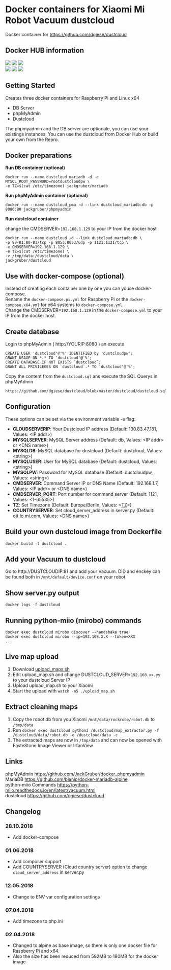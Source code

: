 
# Docker containers for Xiaomi Mi Robot Vacuum dustcloud

Docker container for https://github.com/dgiese/dustcloud

## Docker HUB information
[![](https://images.microbadger.com/badges/version/jackgruber/dustcloud:amd64.svg)](https://microbadger.com/images/jackgruber/dustcloud:amd64 "Get your own version badge on microbadger.com")
[![](https://images.microbadger.com/badges/commit/jackgruber/dustcloud:amd64.svg)](https://microbadger.com/images/jackgruber/dustcloud:amd64 "Get your own commit badge on microbadger.com")
[![](https://images.microbadger.com/badges/image/jackgruber/dustcloud:amd64.svg)](https://microbadger.com/images/jackgruber/dustcloud:amd64 "Get your own image badge on microbadger.com")   
[![](https://images.microbadger.com/badges/version/jackgruber/dustcloud:armhf.svg)](https://microbadger.com/images/jackgruber/dustcloud:armhf "Get your own version badge on microbadger.com")
[![](https://images.microbadger.com/badges/commit/jackgruber/dustcloud:armhf.svg)](https://microbadger.com/images/jackgruber/dustcloud:armhf "Get your own commit badge on microbadger.com")
[![](https://images.microbadger.com/badges/image/jackgruber/dustcloud:armhf.svg)](https://microbadger.com/images/jackgruber/dustcloud:armhf "Get your own image badge on microbadger.com")

## Getting Started
Creates three docker containers for Raspberry Pi and Linux x64
- DB Server
- phpMyAdmin
- Dustcloud 

The phpmyadmin and the DB server are optionale, you can use your existings instances.
You can use the dustcloud from Docker Hub or build your own from the Repro. 


## Docker preparations

**Run DB container (optional)**

```
docker run --name dustcloud_mariadb -d -e MYSQL_ROOT_PASSWORD=rootdustcloudpw \
-e TZ=$(cat /etc/timezone) jackgruber/mariadb
```

**Run phpMyAdmin container (optional)**

```
docker run --name dustcloud_pma -d --link dustcloud_mariadb:db -p 8080:80 jackgruber/phpmyadmin
```

**Run dustcloud container**

change the CMDSERVER=`192.168.1.129` to your IP from the docker host

```
docker run --name dustcloud -d --link dustcloud_mariadb:db \
-p 80-81:80-81/tcp -p 8053:8053/udp -p 1121:1121/tcp \
-e CMDSERVER=192.168.1.129 \
-e TZ=$(cat /etc/timezone) \
-v /tmp/data:/dustcloud/data \
jackgruber/dustcloud
```

## Use with docker-compose (optional)
Instead of creating each container one by one you can youse docker-compose.  
Rename the `docker-compose.pi.yml` for Raspberry Pi or the `docker-compose.x64.yml` for x64 systems to ```docker-compose.yml```.  
Change the CMDSERVER=`192.168.1.129` in the `docker-compose.yml` to your IP from the docker host.


## Create database

Login to phpMyAdmin ( http://YOURIP:8080 ) an execute
```
CREATE USER 'dustcloud'@'%' IDENTIFIED by 'dustcloudpw';
GRANT USAGE ON *.* TO 'dustcloud'@'%';
CREATE DATABASE IF NOT EXISTS `dustcloud`;
GRANT ALL PRIVILEGES ON `dustcloud`.* TO 'dustcloud'@'%';
```

Copy the content from the ```dustcloud.sql``` ans execute the SQL Querys in phpMyAdmin
```
https://github.com/dgiese/dustcloud/blob/master/dustcloud/dustcloud.sql
```

## Configuration
These options can be set via the environment variable -e flag:

- **CLOUDSERVERIP**: Your Dustcloud IP address (Default: 130.83.47.181, Values: \<IP addr>)
- **MYSQLSERVER**: MySQL Server address (Default: db, Values: \<IP addr> or \<DNS name>)
- **MYSQLDB**: MySQL database for dustcloud (Default: dustcloud, Values: \<string>)
- **MYSQLUSER**: User for MySQL database (Default: dustcloud, Values: \<string>)
- **MYSQLPW**: Password for MySQL database (Default: dustcloudpw, Values: \<string>)
- **CMDSERVER**: Command Server IP or DNS Name (Default: 192.168.1.7, Values: \<IP addr> or \<DNS name>)
- **CMDSERVER_PORT**: Port number for command server (Default: 1121, Values: \<1-65535>)
- **TZ**: Set Timezone (Default: Europe/Berlin, Values: \<[TZ](https://en.wikipedia.org/wiki/List_of_tz_database_time_zones)>)
- **COUNTRYSERVER**: Set cloud_server_address in server.py (Default: ott.io.mi.com, Values: \<DNS name>)

## Build your own dustcloud image from Dockerfile

```
docker build -t dustcloud .
```
##  Add your Vacuum to dustcloud
Go to http://DUSTCLOUDIP:81 and add your Vacuum. DID and enckey can be found both in ```/mnt/default/device.conf``` on your robot

## Show server.py output
```
docker logs -f dustcloud
```

## Running python-miio (mirobo) commands
```
docker exec dustcloud mirobo discover --handshake true
docker exec dustcloud mirobo --ip=192.168.X.X --token=XXX
...
```

## Live map upload
1. Download [upload_maps.sh](https://github.com/dgiese/dustcloud/blob/master/dustcloud/upload_map.sh) 
2. Edit upload_map.sh and change DUSTCLOUD_SERVER=`192.168.xx.yy` to your dustcloud Server IP
3. Upload upload_map.sh to your Xiaomi
4. Start the upload with `watch -n5 ./upload_map.sh`

## Extract cleaning maps
1. Copy the robot.db from you Xiaomi ```/mnt/data/rockrobo/robot.db``` to ```/tmp/data```
2. Run ```docker exec dustcloud python3 /dustcloud/map_extractor.py -f /dustcloud/data/robot.db -o /dustcloud/data -c```
3. The extracted maps are now in ```/tmp/data``` and can now be opened with FasteStone Image Viewer or IrfanView

## Links
phpMyAdmin https://github.com/JackGruber/docker_phpmyadmin  
MariaDB https://github.com/bianjp/docker-mariadb-alpine  
python-miio Commands https://python-miio.readthedocs.io/en/latest/vacuum.html  
dustcloud https://github.com/dgiese/dustcloud 

## Changelog

### 28.10.2018
- Add docker-compose

### 01.06.2018
- Add composer support 
- Add COUNTRYSERVER (Cloud country server) option to change ```cloud_server_address``` in server.py 

### 12.05.2018
- Change to ENV var configuration settings

### 07.04.2018
- Add timezone to php.ini

### 02.04.2018
- Changed to alpine as base image, so there is only one docker file for Raspberry Pi and x64. 
- Also the size has been reduced from 592MB to 180MB for the docker image

